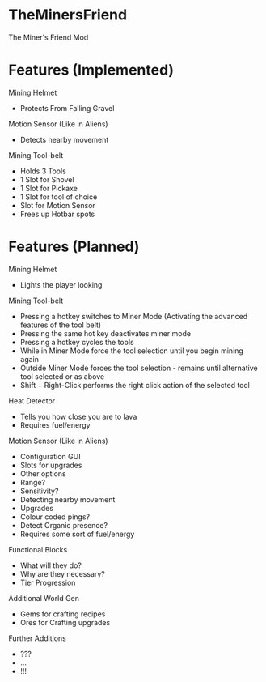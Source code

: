 TheMinersFriend
===============

The Miner's Friend Mod

Features (Implemented)
======================

Mining Helmet
 - Protects From Falling Gravel
 
Motion Sensor (Like in Aliens)
 - Detects nearby movement

Mining Tool-belt
 - Holds 3 Tools
  - 1 Slot for Shovel
  - 1 Slot for Pickaxe
  - 1 Slot for tool of choice
  - Slot for Motion Sensor
 - Frees up Hotbar spots

Features (Planned)
==================

Mining Helmet
 - Lights the player looking

Mining Tool-belt
 - Pressing a hotkey switches to Miner Mode (Activating the advanced features of the tool belt)
  - Pressing the same hot key deactivates miner mode
 - Pressing a hotkey cycles the tools
  - While in Miner Mode force the tool selection until you begin mining again
  - Outside Miner Mode forces the tool selection - remains until alternative tool selected or as above
 - Shift + Right-Click performs the right click action of the selected tool

Heat Detector
 - Tells you how close you are to lava
 - Requires fuel/energy

Motion Sensor (Like in Aliens)
 - Configuration GUI
  - Slots for upgrades
  - Other options
   - Range?
   - Sensitivity?
 - Detecting nearby movement
  - Upgrades
   - Colour coded pings?
   - Detect Organic presence?
 - Requires some sort of fuel/energy

Functional Blocks
 - What will they do?
 - Why are they necessary?
 - Tier Progression

Additional World Gen
 - Gems for crafting recipes
 - Ores for Crafting upgrades

Further Additions
 - ???
 - ...
 - !!!
